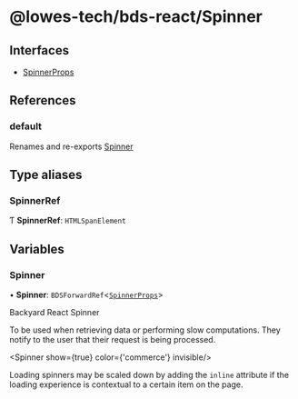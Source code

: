 # @lowes-tech/bds-react/Spinner

## Interfaces

- [SpinnerProps](interfaces/SpinnerProps.md)

## References

### default

Renames and re-exports [Spinner](README.md#spinner)

## Type aliases

### SpinnerRef

Ƭ **SpinnerRef**: `HTMLSpanElement`

## Variables

### Spinner

• **Spinner**: `BDSForwardRef`<[`SpinnerProps`](interfaces/SpinnerProps.md)\>

Backyard React Spinner

To be used when retrieving data or performing slow computations.
They notify to the user that their request is being processed.

<Spinner show={true}
         color={'commerce'}
         invisible/>

Loading spinners may be scaled down by adding the `inline` attribute if the loading experience is contextual
to a certain item on the page.

 <Spinner
     show
     small
     inline
 />
